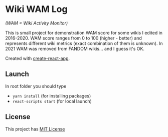# Wiki WAM Log
_(WAM = Wiki Activity Monitor)_

This is small project for demonstration WAM score for some wikis I edited in 2016-2020. 
WAM score ranges from 0 to 100 (higher - better) and represents different wiki metrics (exact combination of them is unknown).
In 2021 WAM was removed from FANDOM wikis... and I guess it's OK.

Created with [create-react-app](https://github.com/facebook/create-react-app).

## Launch
In root folder you should type
- `yarn install` (for installing packages)
- `react-scripts start` (for local launch)

## License
This project has [MIT License](https://opensource.org/licenses/MIT)